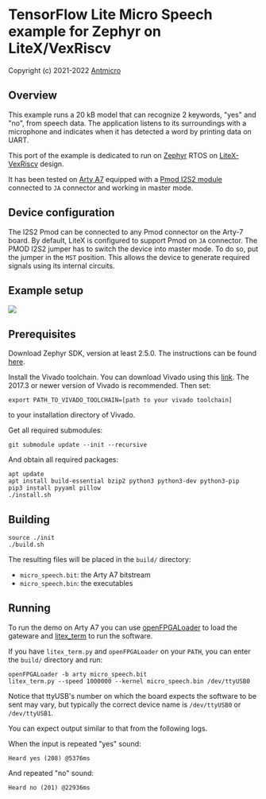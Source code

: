 # TensorFlow Lite Micro Speech example for Zephyr on LiteX/VexRiscv

Copyright (c) 2021-2022 [Antmicro](https://www.antmicro.com)

## Overview

This example runs a 20 kB model that can recognize 2 keywords,
"yes" and "no", from speech data. The application listens to its surroundings with a microphone and indicates
when it has detected a word by printing data on UART.

This port of the example is dedicated to run on [Zephyr](https://www.zephyrproject.org/) RTOS on
[LiteX-VexRiscv](https://github.com/litex-hub/zephyr-on-litex-vexriscv) design.

It has been tested on [Arty A7](https://digilent.com/reference/programmable-logic/arty-a7/start)
equipped with a [Pmod I2S2 module](https://digilent.com/reference/pmod/pmodi2s2/start) connected to `JA`
connector and working in master mode.

## Device configuration

The I2S2 Pmod can be connected to any Pmod connector on the Arty-7 board.
By default, LiteX is configured to support Pmod on `JA` connector.
The PMOD I2S2 jumper has to switch the device into master mode. To do so, put the jumper in the `MST` position.
This allows the device to generate required signals using its internal circuits.

## Example setup

![](pmod2-i2s-arty-setup.png)

## Prerequisites
Download Zephyr SDK, version at least 2.5.0. The instructions
can be found [here](https://docs.zephyrproject.org/latest/getting_started/index.html).

Install the Vivado toolchain. You can download Vivado using this
[link](https://www.xilinx.com/support/download/index.html/content/xilinx/en/downloadNav/vivado-design-tools/archive.html).
The 2017.3 or newer version of Vivado is recommended. Then set:
```
export PATH_TO_VIVADO_TOOLCHAIN=[path to your vivado toolchain]
```
to your installation directory of Vivado.

Get all required submodules:
```
git submodule update --init --recursive
```

And obtain all required packages:
```
apt update
apt install build-essential bzip2 python3 python3-dev python3-pip
pip3 install pyyaml pillow
./install.sh
```

## Building
```
source ./init
./build.sh
```

The resulting files will be placed in the `build/` directory:
- `micro_speech.bit`: the Arty A7 bitstream
- `micro_speech.bin`: the executables

## Running
To run the demo on Arty A7 you can use
[openFPGALoader](https://github.com/trabucayre/openFPGALoader) to load the gateware and
[litex_term](https://github.com/enjoy-digital/litex/blob/master/litex/tools/litex_term.py)
to run the software.

If you have `litex_term.py` and `openFPGALoader` on your `PATH`, you can enter the `build/`
directory and run:
```
openFPGALoader -b arty micro_speech.bit
litex_term.py --speed 1000000 --kernel micro_speech.bin /dev/ttyUSB0
```

Notice that ttyUSB's number on which the board expects the software to be sent may vary,
but typically the correct device name is `/dev/ttyUSB0` or `/dev/ttyUSB1`.

You can expect output similar to that from the following logs.

When the input is repeated "yes" sound:
```
Heard yes (208) @5376ms
```

And repeated "no" sound:
```
Heard no (201) @22936ms
```
